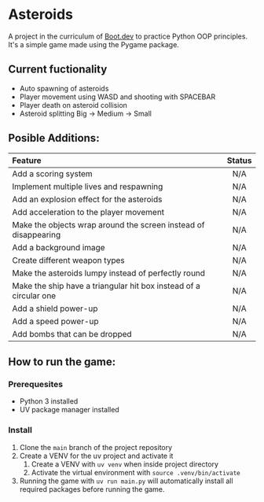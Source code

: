 # Asteroids

A project in the curriculum of [Boot.dev](https://www.boot.dev) to practice Python OOP principles. It's a simple game made using the Pygame package. 

## Current fuctionality
* Auto spawning of asteroids
* Player movement using WASD and shooting with SPACEBAR
* Player death on asteroid collision
* Asteroid splitting Big -> Medium -> Small

## Posible Additions:
| Feature | Status |
| :------ | :----: |
| Add a scoring system | N/A |
| Implement multiple lives and respawning | N/A |
| Add an explosion effect for the asteroids | N/A |
| Add acceleration to the player movement | N/A |
| Make the objects wrap around the screen instead of disappearing | N/A |
| Add a background image | N/A |
| Create different weapon types | N/A |
| Make the asteroids lumpy instead of perfectly round | N/A |
| Make the ship have a triangular hit box instead of a circular one | N/A |
| Add a shield power-up | N/A |
| Add a speed power-up | N/A |
| Add bombs that can be dropped | N/A |

## How to run the game:
### Prerequesites
- Python 3 installed
- UV package manager installed

### Install
1. Clone the ```main``` branch of the project repository
2. Create a VENV for the uv project and activate it
    1. Create a VENV with ```uv venv``` when inside project directory
    2. Activate the virtual environment with ```source .venv/bin/activate```
3. Running the game with ```uv run main.py``` will automatically install all required packages before running the game.
